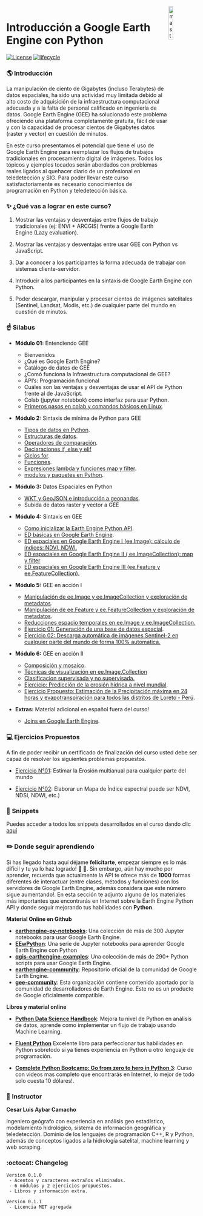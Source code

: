 <img alt="mastergis" src="https://user-images.githubusercontent.com/16768318/73984100-c96ee500-492f-11ea-92a8-87ba3ffc1a60.jpg" align="right" width = 15%/>

# **Introducción a Google Earth Engine con Python**

[![License](https://img.shields.io/badge/License-MIT-blue.svg)](https://opensource.org/licenses/MIT)
[![lifecycle](https://img.shields.io/badge/lifecycle-stable-brightgreen.svg)](https://www.tidyverse.org/lifecycle/#stable)

### :earth_americas: **Introducción** 

La manipulación de ciento de Gigabytes (incluso Terabytes) de datos espaciales, ha sido una actividad muy limitada debido al alto costo de adquisición de la infraestructura computacional adecuada y a la falta de personal calificado en ingeniería de datos. Google Earth Engine (GEE) ha solucionado este problema ofreciendo una plataforma completamente gratuita, fácil de usar y con la capacidad de procesar cientos de Gigabytes datos (raster y vector) en cuestión de minutos.

En este curso presentamos el potencial que tiene el uso de Google Earth Engine para reemplazar los flujos de trabajos tradicionales en procesamiento digital de imágenes. Todos los tópicos y ejemplos tocados serán abordados con problemas reales ligados al quehacer diario de un profesional en teledetección y SIG. Para poder llevar este curso satisfactoriamente es necesario conocimientos de programación en Python y teledetección básica.

### :sparkles: **¿Qué vas a lograr en este curso?**

1) Mostrar las ventajas y desventajas entre flujos de trabajo tradicionales (ej: ENVI + ARCGIS) frente a Google Earth Engine (Lazy evaluation).

2) Mostrar las ventajas y desventajas entre usar GEE con Python vs JavaScript.

3) Dar a conocer a los participantes la forma adecuada de trabajar con sistemas cliente-servidor.

4) Introducir a los participantes en la sintaxis de Google Earth Engine con Python.

5) Poder descargar, manipular y procesar cientos de imágenes satelitales (Sentinel, Landsat, Modis, etc.) de cualquier parte del mundo en cuestión de minutos.

### :point_up: **Silabus**

- **Módulo 01:** Entendiendo GEE
  - Bienvenidos
  - ¿Qué es Google Earth Engine?
  - Catálogo de datos de GEE
  - ¿Comó funciona la Infraestructura computacional de GEE?
  - API’s: Programación funcional
  - Cuáles son las ventajas y desventajas de usar el API de Python frente al de JavaScript.
  - Colab (jupyter notebbok) como interfaz para usar Python.
  - [Primeros pasos en colab y comandos básicos en Linux](https://colab.research.google.com/github/csaybar/EarthEngineMasterGIS/blob/master/module01/01_introcolab.ipynb).


- **Módulo 2:** Sintaxis de mínima de Python para GEE
  - [Tipos de datos en Python](https://colab.research.google.com/github/csaybar/EarthEngineMasterGIS/blob/master/module02/01_tipodedatos.ipynb).
  - [Estructuras de datos](https://colab.research.google.com/github/csaybar/EarthEngineMasterGIS/blob/master/module02/02_estructuradedatos.ipynb).
  - [Operadores de comparación](https://colab.research.google.com/github/csaybar/EarthEngineMasterGIS/blob/master/module02/03_Operadoresdecomparación.ipynb).
  - [Declaraciones if, else y elif](https://colab.research.google.com/github/csaybar/EarthEngineMasterGIS/blob/master/module02/04_if_else_elif.ipynb)
  - [Ciclos for](https://colab.research.google.com/github/csaybar/EarthEngineMasterGIS/blob/master/module02/05_Ciclosfor.ipynb).
  - [Funciones](https://colab.research.google.com/github/csaybar/EarthEngineMasterGIS/blob/master/module02/06_Funciones.ipynb).
  - [Expresiones lambda y funciones map y filter](https://colab.research.google.com/github/csaybar/EarthEngineMasterGIS/blob/master/module02/07_Lambda.ipynb).
  - [modulos y paquetes en Python](https://colab.research.google.com/github/csaybar/EarthEngineMasterGIS/blob/master/module02/08_Modulos_y_Paquetes.ipynb).
  
  
- **Módulo 3:** Datos Espaciales en Python
  - [WKT y GeoJSON e introducción a geopandas](https://colab.research.google.com/github/csaybar/EarthEngineMasterGIS/blob/master/module03/01_wkt_geojson.ipynb).
  - Subida de datos raster y vector a GEE


- **Módulo 4:** Sintaxis en GEE 
  - [Como inicializar la Earth Engine Python API](https://colab.research.google.com/github/csaybar/EarthEngineMasterGIS/blob/master/module04/01_EDGEE.ipynb).
  - [ED básicas en Google Earth Engine](https://colab.research.google.com/github/csaybar/EarthEngineMasterGIS/blob/master/module04/01_EDGEE.ipynb).
  - [ED espaciales en Google Earth Engine I (ee.Image): cálculo de índices: NDVI, NDWI.](https://colab.research.google.com/github/csaybar/EarthEngineMasterGIS/blob/master/module04/02_EDGEE.ipynb) 
  - [ED espaciales en Google Earth Engine II ( ee.ImageCollection): map y filter](https://colab.research.google.com/github/csaybar/EarthEngineMasterGIS/blob/master/module04/03_EDGEE.ipynb)
  - [ED espaciales en Google Earth Engine III (ee.Feature y ee.FeatureCollection).](https://colab.research.google.com/github/csaybar/EarthEngineMasterGIS/blob/master/module04/04_EDGEE.ipynb)


- **Módulo 5:** GEE en acción I
  - [Manipulación de ee.Image y ee.ImageCollection y exploración de metadatos](https://colab.research.google.com/github/csaybar/EarthEngineMasterGIS/blob/master/module05/01_metadatos_I.ipynb).
  - [Manipulación de ee.Feature y ee.FeatureCollection y exploración de metadatos](https://colab.research.google.com/github/csaybar/EarthEngineMasterGIS/blob/master/module05/02_metadatos_II.ipynb).
  - [Reducciones espacio temporales en ee.Image y ee.ImageCollection.](https://colab.research.google.com/github/csaybar/EarthEngineMasterGIS/blob/master/module05/03_reducer.ipynb)
  - [Ejercicio 01:  Generación de una base de datos espacial](https://colab.research.google.com/github/csaybar/EarthEngineMasterGIS/blob/master/module05/04_Ejercicio_01.ipynb).
  - [Ejercicio 02:  Descarga automática de imágenes Sentinel-2 en cualquier parte del mundo de forma 100% automatica.](https://colab.research.google.com/github/csaybar/EarthEngineMasterGIS/blob/master/module05/05_Ejercicio_02.ipynb)


- **Módulo 6:** GEE en acción II
  - [Composición y mosaico](https://colab.research.google.com/github/csaybar/EarthEngineMasterGIS/blob/master/module06/01_composites.ipynb).
  - [Técnicas de visualización en ee.Image.Collection](https://colab.research.google.com/github/csaybar/EarthEngineMasterGIS/blob/master/module06/02_ICviz.ipynb)
  - [Clasificacion supervisada y no supervisada.](https://colab.research.google.com/github/csaybar/EarthEngineMasterGIS/blob/master/module06/03_class.ipynb)
  - [Ejercicio:  Predicción de la erosión hídrica a nivel mundial](https://colab.research.google.com/github/csaybar/EarthEngineMasterGIS/blob/master/module06/04_RUSLE.ipynb).
  - [Ejercicio Propuesto:  Estimación de la Precipitación máxima en 24 horas y evapotranspiración para todos las distritos de Loreto - Perú](https://colab.research.google.com/github/csaybar/EarthEngineMasterGIS/blob/master/module06/prop01_PP_ETP.ipynb).
- **Extras:** Material adicional en español fuera del curso!
  - [Joins en Google Earth Engine](https://colab.research.google.com/github/csaybar/EarthEngineMasterGIS/blob/master/EXTRA/extra_joins.ipynb).

### :computer: **Ejercicios Propuestos**

A fin de poder recibir un certificado de finalización del curso usted debe ser capaz de resolver los siguientes problemas propuestos.

- [Ejercicio N°01](https://github.com/csaybar/EarthEngineMasterGIS/blob/master/tarea/ejercicio_02.pdf):  Estimar la Erosión multianual para cualquier parte del mundo

- [Ejercicio N°02](https://colab.research.google.com/github/csaybar/EarthEngineMasterGIS/blob/master/tarea/indices.ipynb?authuser=1): Elaborar un Mapa de Índice espectral puede ser NDVI, NDSI, NDWI, etc.) 
### :gift: **Snippets**

Puedes acceder a todos los snippets desarrollados en el curso dando clic [aquí](https://colab.research.google.com/drive/1n0CWwURmOmw93GDkiwcT5HWtwv5pbtjl)

### :pencil2: **Donde seguir aprendiendo**  

Si has llegado hasta aquí déjame **felicitarte**, empezar siempre es lo más difícil y tu ya lo haz logrado! :tada: :tada:. Sin embargo, aún hay mucho por aprender, recuerda que actualmente la API te ofrece más de **1000** formas diferentes de interactuar (entre  clases, métodos y funciones) con los servidores de Google Earth Engine, además considera que este número sigue aumentando!.  En esta sección te adjunto alguno de los materiales más importantes que encontrarás en Internet sobre la Earth Engine Python API y donde seguir mejorando tus habilidades con **Python**.

**Material Online en Github**

- [**earthengine-py-notebooks**](https://github.com/giswqs/earthengine-py-notebooks): Una colección de más de 300 Jupyter notebooks para usar Google Earth Engine.
- [**EEwPython**](https://github.com/csaybar/EEwPython): Una serie de Jupyter notebooks para aprender Google Earth Engine con Python
- [**qgis-earthengine-examples**](https://github.com/giswqs/qgis-earthengine-examples): Una colección de más de 290+ Python scripts para usar Google Earth Engine.
- [**earthengine-community**](https://github.com/google/earthengine-community): Repositorio oficial de la comunidad de Google Earth Engine.
- [**gee-community**](https://github.com/gee-community): Esta organización contiene contenido aportado por la comunidad de desarrolladores de Earth Engine. Este no es un producto de Google oficialmente compatible.

**Libros y material online**

- [**Python Data Science Handbook**](https://colab.research.google.com/github/jakevdp/PythonDataScienceHandbook/blob/master/notebooks/Index.ipynb): Mejora tu nivel de Python en análisis de datos, aprende como implementar un flujo de trabajo usando Machine Learning.

- [**Fluent Python**](https://www.amazon.com/Fluent-Python-Concise-Effective-Programming/dp/1491946008) Excelente libro para perfeccionar tus habilidades en Python sobretodo si ya tienes experiencia en Python u otro lenguaje de programación.

- [**Complete Python Bootcamp: Go from zero to hero in Python 3**](https://www.udemy.com/course/complete-python-bootcamp/): Curso con videos mas completo que encontrarás en Internet, lo mejor de todo solo cuesta 10 dólares!.

### :man: **Instructor** 

**Cesar Luis Aybar Camacho**

Ingeniero geógrafo con experiencia en análisis geo estadístico, modelamiento hidrológico, sistema de información geográfica y teledetección. Dominio de los lenguajes de programación C++, R y Python, además de conceptos ligados a la hidrología satelital, machine learning y web scraping. 

### :octocat: **Changelog**

```
Version 0.1.0
 - Acentos y caracteres extraños eliminados.
 - 6 módulos y 2 ejercicios propuestos.
 - Libros y información extra.

Version 0.1.1
 - Licencia MIT agregada
```




